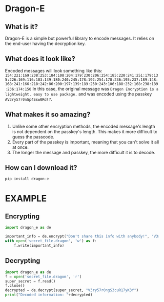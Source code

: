 # Dragon-E
## What is it?
Dragon-E is a simple but powerful library to encode messages. It relies on the end-user having the decryption key.
## What does it look like?
Encoded messages will look something like this:
`154:221:169:238:253:184:108:204:179:230:206:254:185:220:241:251:179:135:226:169:116:183:139:180:240:245:178:192:254:170:236:195:237:189:148:168:241:166:218:242:86:200:197:139:189:250:243:106:188:232:168:238:189:236:174:150`
In this case, the original message was `Dragon Encryption is a lightweight, easy to use package.` and was encoded using the passkey `AV3ry57r0nGp4Ssw0Rd!?`.
## What makes it so amazing?
1. Unlike some other encryption methods, the encoded message's length is not dependent on the passkey's length. This makes it more difficult to guess the passcode.
2. Every part of the passkey is important, meaning that you can't solve it all at once.
3. The longer the message and passkey, the more difficult it is to decode.
## How can I download it?
`pip install dragon-e`

# EXAMPLE
## Encrypting
```py
import dragon_e as de

important_info = de.encrypt("Don't share this info with anybody!", "V3ry57r0ngS3cuR17yK3Y")
with open('secret_file.dragon', 'w') as f:
    f.write(important_info)
```
## Decrypting
```py
import dragon_e as de
f = open('secret_file.dragon', 'r')
super_secret = f.read()
f.close()
decrypted = de.decrypt(super_secret, "V3ry57r0ngS3cuR17yK3Y")
print("Decoded information: "+decrypted)
```
